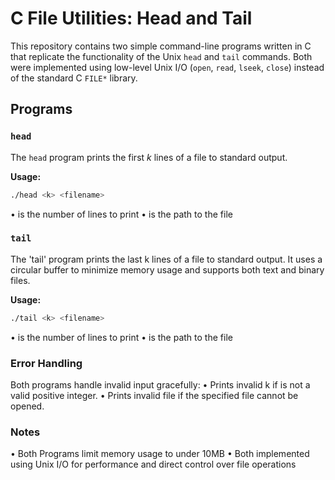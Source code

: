 # C File Utilities: Head and Tail

This repository contains two simple command-line programs written in C that replicate the functionality of the Unix `head` and `tail` commands. Both were implemented using low-level Unix I/O (`open`, `read`, `lseek`, `close`) instead of the standard C `FILE*` library.

## Programs

### `head`
The `head` program prints the first *k* lines of a file to standard output.

**Usage:**
```bash
./head <k> <filename>
```
• <k> is the number of lines to print
• <filename> is the path to the file

### `tail`
The 'tail' program prints the last k lines of a file to standard output.
It uses a circular buffer to minimize memory usage and supports both text and binary files.

**Usage:**
```bash
./tail <k> <filename>
```
• <k> is the number of lines to print
• <filename> is the path to the file

### Error Handling
Both programs handle invalid input gracefully:
	•	Prints invalid k if <k> is not a valid positive integer.
	•	Prints invalid file if the specified file cannot be opened.

### Notes
• Both Programs limit memory usage to under 10MB
• Both implemented using Unix I/O for performance and direct control over file operations
